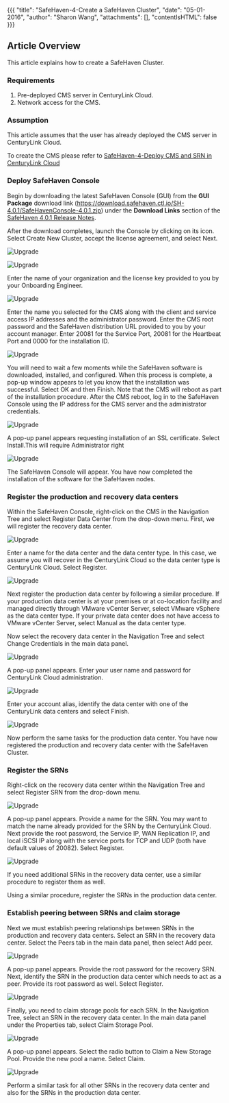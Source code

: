 {{{
  "title": "SafeHaven-4-Create a SafeHaven Cluster",
  "date": "05-01-2016",
  "author": "Sharon Wang",
  "attachments": [],
  "contentIsHTML": false
}}}
## Article Overview
This article explains how to create a SafeHaven Cluster.

### Requirements
1) Pre-deployed CMS server in CenturyLink Cloud.
2) Network access for the CMS.

### Assumption
This article assumes that the user has already deployed the CMS server in CenturyLink Cloud.

To create the CMS please refer to [SafeHaven-4-Deploy CMS and SRN in CenturyLink Cloud](SafeHaven-4-Deploy%20CMS%20and%20SRN%20in%20CenturyLink%20Cloud.md)


### Deploy SafeHaven Console 

Begin by downloading the latest SafeHaven Console (GUI) from the **GUI Package** download link (https://download.safehaven.ctl.io/SH-4.0.1/SafeHavenConsole-4.0.1.zip) under the **Download Links** section of the [SafeHaven 4.0.1 Release Notes](safehaven-4.0.1-release.md).


After the download completes, launch the Console by clicking on its icon. Select Create New Cluster, accept the license agreement, and select Next.

![Upgrade](../../images/SH4.0/Cluster/01.png)

![Upgrade](../../images/SH4.0/Cluster/02.png)

Enter the name of your organization and the license key provided to you by your Onboarding Engineer.

![Upgrade](../../images/SH4.0/Cluster/03.png)

Enter the name you selected for the CMS along with the client and service access IP addresses and the administrator password. Enter the CMS root password and the SafeHaven distribution URL provided to you by your account manager. Enter 20081 for the Service Port, 20081 for the Heartbeat Port and 0000 for the installation ID. 

![Upgrade](../../images/SH4.0/Cluster/04.png)

You will need to wait a few moments while the SafeHaven software is downloaded, installed, and configured. When this process is complete, a pop-up window appears to let you know that the installation was successful. Select OK and then Finish. Note that the CMS will reboot as part of the installation procedure. After the CMS reboot, log in to the SafeHaven Console using the IP address for the CMS server and the administrator credentials.

![Upgrade](../../images/SH4.0/Cluster/05.png)

A pop-up panel appears requesting installation of an SSL certificate. Select Install.This will require Administrator right

![Upgrade](../../images/SH4.0/Cluster/06.png)

The SafeHaven Console will appear. You have now completed the installation of the software for the SafeHaven nodes.

### Register the production and recovery data centers

Within the SafeHaven Console, right-click on the CMS in the Navigation Tree and select Register Data Center from the drop-down menu. First, we will register the recovery data center.

![Upgrade](../../images/SH4.0/Cluster/07.png)

Enter a name for the data center and the data center type. In this case, we assume you will recover in the CenturyLink Cloud so the data center type is CenturyLink Cloud. Select Register.

![Upgrade](../../images/SH4.0/Cluster/08.png)

Next register the production data center by following a similar procedure. If your production data center is at your premises or at co-location facility and managed directly through VMware vCenter Server, select VMware vSphere as the data center type. If your private data center does not have access to VMware vCenter Server, select Manual as the data center type.

Now select the recovery data center in the Navigation Tree and select Change Credentials in the main data panel.

![Upgrade](../../images/SH4.0/Cluster/09.png)

A pop-up panel appears. Enter your user name and password for CenturyLink Cloud administration.

![Upgrade](../../images/SH4.0/Cluster/10.png)

Enter your account alias, identify the data center with one of the CenturyLink data centers and select Finish.

![Upgrade](../../images/SH4.0/Cluster/11.png)

Now perform the same tasks for the production data center. You have now registered the production and recovery data center with the SafeHaven Cluster.

### Register the SRNs

Right-click on the recovery data center within the Navigation Tree and select Register SRN from the drop-down menu.

![Upgrade](../../images/SH4.0/Cluster/12.png)

A pop-up panel appears. Provide a name for the SRN. You may want to match the name already provided for the SRN by the CenturyLink Cloud. Next provide the root password, the Service IP, WAN Replication IP, and local iSCSI IP along with the service ports for TCP and UDP (both have default values of 20082). Select Register.

![Upgrade](../../images/SH4.0/Cluster/13.png)

If you need additional SRNs in the recovery data center, use a similar procedure to register them as well.

Using a similar procedure, register the SRNs in the production data center.

### Establish peering between SRNs and claim storage

Next we must establish peering relationships between SRNs in the production and recovery data centers. Select an SRN in the recovery data center. Select the Peers tab in the main data panel, then select Add peer.

![Upgrade](../../images/SH4.0/Cluster/14.png)

A pop-up panel appears. Provide the root password for the recovery SRN. Next, identify the SRN in the production data center which needs to act as a peer. Provide its root password as well. Select Register.

![Upgrade](../../images/SH4.0/Cluster/15.png)

Finally, you need to claim storage pools for each SRN. In the Navigation Tree, select an SRN in the recovery data center. In the main data panel under the Properties tab, select Claim Storage Pool.

![Upgrade](../../images/SH4.0/Cluster/16.png)

A pop-up panel appears. Select the radio button to Claim a New Storage Pool. Provide the new pool a name. Select Claim.

![Upgrade](../../images/SH4.0/Cluster/17.png)

Perform a similar task for all other SRNs in the recovery data center and also for the SRNs in the production data center. 









